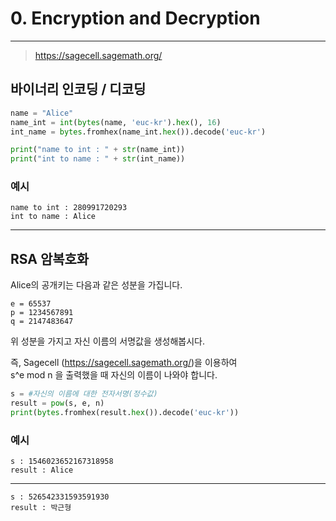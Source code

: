 # 0. Encryption and Decryption

---   

> https://sagecell.sagemath.org/

## 바이너리 인코딩 / 디코딩
```python
name = "Alice"
name_int = int(bytes(name, 'euc-kr').hex(), 16)
int_name = bytes.fromhex(name_int.hex()).decode('euc-kr')

print("name to int : " + str(name_int))
print("int to name : " + str(int_name))
```

### 예시  
    name to int : 280991720293
    int to name : Alice

---

## RSA 암복호화
Alice의 공개키는 다음과 같은 성분을 가집니다.
```
e = 65537  
p = 1234567891  
q = 2147483647
```

위 성분을 가지고 자신 이름의 서명값을 생성해봅시다.

즉, Sagecell (https://sagecell.sagemath.org/)을 이용하여  
s^e mod n 을 출력했을 때 자신의 이름이 나와야 합니다.

```python
s = #자신의 이름에 대한 전자서명(정수값)
result = pow(s, e, n)
print(bytes.fromhex(result.hex()).decode('euc-kr'))
```

### 예시
    s : 1546023652167318958
    result : Alice
---
    s : 526542331593591930
    result : 박근형

